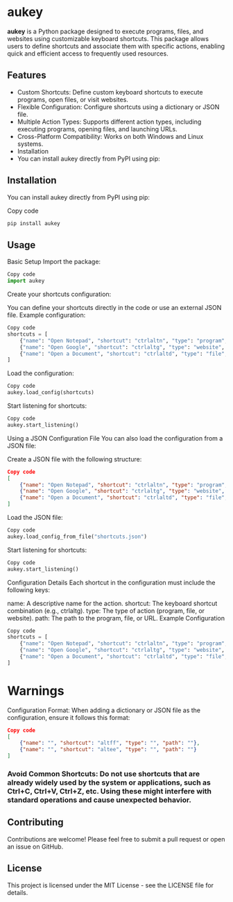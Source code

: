 # aukey
**aukey** is a Python package designed to execute programs, files, and websites using customizable keyboard shortcuts. This package allows users to define shortcuts and associate them with specific actions, enabling quick and efficient access to frequently used resources.

## Features
 - Custom Shortcuts: Define custom keyboard shortcuts to execute programs, open files, or visit websites.
 - Flexible Configuration: Configure shortcuts using a dictionary or JSON file.
 - Multiple Action Types: Supports different action types, including executing programs, opening files, and launching URLs.
 - Cross-Platform Compatibility: Works on both Windows and Linux systems.
 - Installation
 - You can install aukey directly from PyPI using pip:

## Installation
You can install aukey directly from PyPI using pip:

Copy code
```bash
pip install aukey
```
## Usage
Basic Setup
Import the package:

```python
Copy code
import aukey
```
Create your shortcuts configuration:

You can define your shortcuts directly in the code or use an external JSON file.
Example configuration:

```python
Copy code
shortcuts = [
    {"name": "Open Notepad", "shortcut": "ctrlaltn", "type": "program", "path": "notepad.exe"},
    {"name": "Open Google", "shortcut": "ctrlaltg", "type": "website", "path": "https://www.google.com"},
    {"name": "Open a Document", "shortcut": "ctrlaltd", "type": "file", "path": "C:/path/to/document.docx"},
]
```
Load the configuration:

```python
Copy code
aukey.load_config(shortcuts)
```
Start listening for shortcuts:

```python
Copy code
aukey.start_listening()
```
Using a JSON Configuration File
You can also load the configuration from a JSON file:

Create a JSON file with the following structure:

```json
Copy code
[
    {"name": "Open Notepad", "shortcut": "ctrlaltn", "type": "program", "path": "notepad.exe"},
    {"name": "Open Google", "shortcut": "ctrlaltg", "type": "website", "path": "https://www.google.com"},
    {"name": "Open a Document", "shortcut": "ctrlaltd", "type": "file", "path": "C:/path/to/document.docx"}
]
```
Load the JSON file:

```python
Copy code
aukey.load_config_from_file("shortcuts.json")
```
Start listening for shortcuts:

```python
Copy code
aukey.start_listening()
```
Configuration Details
Each shortcut in the configuration must include the following keys:

name: A descriptive name for the action.
shortcut: The keyboard shortcut combination (e.g., ctrlaltg).
type: The type of action (program, file, or website).
path: The path to the program, file, or URL.
Example Configuration
```python
Copy code
shortcuts = [
    {"name": "Open Notepad", "shortcut": "ctrlaltn", "type": "program", "path": "notepad.exe"},
    {"name": "Open Google", "shortcut": "ctrlaltg", "type": "website", "path": "https://www.google.com"},
    {"name": "Open a Document", "shortcut": "ctrlaltd", "type": "file", "path": "C:/path/to/document.docx"},
]
```
# Warnings
Configuration Format: When adding a dictionary or JSON file as the configuration, ensure it follows this format:

```json
Copy code
[
    {"name": "", "shortcut": "altff", "type": "", "path": ""},
    {"name": "", "shortcut": "altee", "type": "", "path": ""}
]
```
### Avoid Common Shortcuts: Do not use shortcuts that are already widely used by the system or applications, such as Ctrl+C, Ctrl+V, Ctrl+Z, etc. Using these might interfere with standard operations and cause unexpected behavior.

## Contributing
Contributions are welcome! Please feel free to submit a pull request or open an issue on GitHub.

## License
This project is licensed under the MIT License - see the LICENSE file for details.

